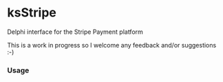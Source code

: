 # ksStripe
Delphi interface for the Stripe Payment platform

This is a work in progress so I welcome any feedback and/or suggestions :-)

### Usage
